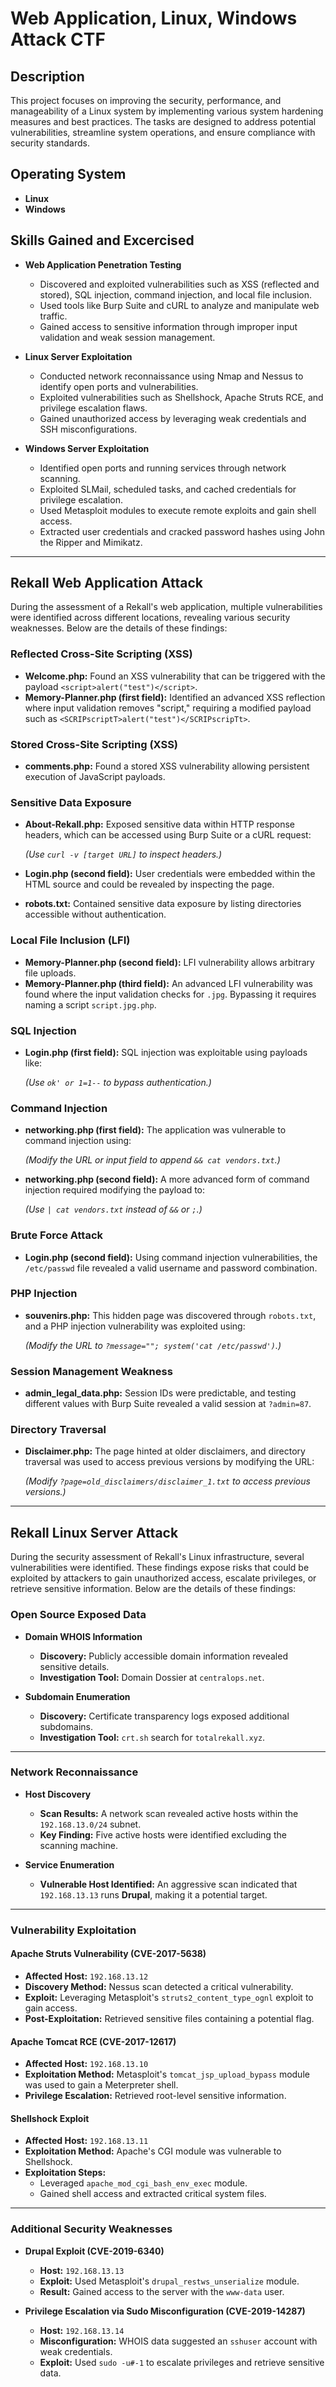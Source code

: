 # Web Application, Linux, Windows Attack CTF

## Description  

This project focuses on improving the security, performance, and manageability of a Linux system by implementing various system hardening measures and best practices. The tasks are designed to address potential vulnerabilities, streamline system operations, and ensure compliance with security standards.

## Operating System  

- **Linux**
- **Windows**

## Skills Gained and Excercised

- **Web Application Penetration Testing**
   - Discovered and exploited vulnerabilities such as XSS (reflected and stored), SQL injection, command injection, and local file inclusion.
   - Used tools like Burp Suite and cURL to analyze and manipulate web traffic.
   - Gained access to sensitive information through improper input validation and weak session management.
 
- **Linux Server Exploitation**
   - Conducted network reconnaissance using Nmap and Nessus to identify open ports and vulnerabilities.
   - Exploited vulnerabilities such as Shellshock, Apache Struts RCE, and privilege escalation flaws.
   - Gained unauthorized access by leveraging weak credentials and SSH misconfigurations.
 
- **Windows Server Exploitation**
   - Identified open ports and running services through network scanning.
   - Exploited SLMail, scheduled tasks, and cached credentials for privilege escalation.
   - Used Metasploit modules to execute remote exploits and gain shell access.
   - Extracted user credentials and cracked password hashes using John the Ripper and Mimikatz.


---

## Rekall Web Application Attack

During the assessment of a Rekall's web application, multiple vulnerabilities were identified across different locations, revealing various security weaknesses. Below are the details of these findings:

### Reflected Cross-Site Scripting (XSS)

- **Welcome.php:** Found an XSS vulnerability that can be triggered with the payload `<script>alert("test")</script>`.
- **Memory-Planner.php (first field):** Identified an advanced XSS reflection where input validation removes "script," requiring a modified payload such as `<SCRIPscriptT>alert("test")</SCRIPscripTt>`.

### Stored Cross-Site Scripting (XSS)

- **comments.php:** Found a stored XSS vulnerability allowing persistent execution of JavaScript payloads.

### Sensitive Data Exposure

- **About-Rekall.php:** Exposed sensitive data within HTTP response headers, which can be accessed using Burp Suite or a cURL request:
  
  *(Use `curl -v [target URL]` to inspect headers.)*

- **Login.php (second field):** User credentials were embedded within the HTML source and could be revealed by inspecting the page.
- **robots.txt:** Contained sensitive data exposure by listing directories accessible without authentication.

### Local File Inclusion (LFI)

- **Memory-Planner.php (second field):** LFI vulnerability allows arbitrary file uploads.
- **Memory-Planner.php (third field):** An advanced LFI vulnerability was found where the input validation checks for `.jpg`. Bypassing it requires naming a script `script.jpg.php`.

### SQL Injection

- **Login.php (first field):** SQL injection was exploitable using payloads like:
  
  *(Use `ok' or 1=1--` to bypass authentication.)*

### Command Injection

- **networking.php (first field):** The application was vulnerable to command injection using:
  
  *(Modify the URL or input field to append `&& cat vendors.txt`.)*

- **networking.php (second field):** A more advanced form of command injection required modifying the payload to:
  
  *(Use `| cat vendors.txt` instead of `&&` or `;`.)*

### Brute Force Attack

- **Login.php (second field):** Using command injection vulnerabilities, the `/etc/passwd` file revealed a valid username and password combination.

### PHP Injection

- **souvenirs.php:** This hidden page was discovered through `robots.txt`, and a PHP injection vulnerability was exploited using:
  
  *(Modify the URL to `?message=""; system('cat /etc/passwd')`.)*

### Session Management Weakness

- **admin_legal_data.php:** Session IDs were predictable, and testing different values with Burp Suite revealed a valid session at `?admin=87`.

### Directory Traversal

- **Disclaimer.php:** The page hinted at older disclaimers, and directory traversal was used to access previous versions by modifying the URL:
  
  *(Modify `?page=old_disclaimers/disclaimer_1.txt` to access previous versions.)*


---

## Rekall Linux Server Attack

During the security assessment of Rekall's Linux infrastructure, several vulnerabilities were identified. These findings expose risks that could be exploited by attackers to gain unauthorized access, escalate privileges, or retrieve sensitive information. Below are the details of these findings:

### Open Source Exposed Data

- **Domain WHOIS Information**  
  - **Discovery:** Publicly accessible domain information revealed sensitive details.  
  - **Investigation Tool:** Domain Dossier at `centralops.net`.

- **Subdomain Enumeration**  
  - **Discovery:** Certificate transparency logs exposed additional subdomains.
  - **Investigation Tool:** `crt.sh` search for `totalrekall.xyz`.

---

### Network Reconnaissance

- **Host Discovery**  
  - **Scan Results:** A network scan revealed active hosts within the `192.168.13.0/24` subnet.  
  - **Key Finding:** Five active hosts were identified excluding the scanning machine.

- **Service Enumeration**  
  - **Vulnerable Host Identified:** An aggressive scan indicated that `192.168.13.13` runs **Drupal**, making it a potential target.

---

### Vulnerability Exploitation

#### Apache Struts Vulnerability (CVE-2017-5638)

- **Affected Host:** `192.168.13.12`
- **Discovery Method:** Nessus scan detected a critical vulnerability.
- **Exploit:** Leveraging Metasploit's `struts2_content_type_ognl` exploit to gain access.
- **Post-Exploitation:** Retrieved sensitive files containing a potential flag.

#### Apache Tomcat RCE (CVE-2017-12617)

- **Affected Host:** `192.168.13.10`
- **Exploitation Method:** Metasploit's `tomcat_jsp_upload_bypass` module was used to gain a Meterpreter shell.
- **Privilege Escalation:** Retrieved root-level sensitive information.

#### Shellshock Exploit

- **Affected Host:** `192.168.13.11`
- **Exploitation Method:** Apache's CGI module was vulnerable to Shellshock.
- **Exploitation Steps:**
  - Leveraged `apache_mod_cgi_bash_env_exec` module.
  - Gained shell access and extracted critical system files.

---

### Additional Security Weaknesses

- **Drupal Exploit (CVE-2019-6340)**
  - **Host:** `192.168.13.13`
  - **Exploit:** Used Metasploit's `drupal_restws_unserialize` module.
  - **Result:** Gained access to the server with the `www-data` user.

- **Privilege Escalation via Sudo Misconfiguration (CVE-2019-14287)**
  - **Host:** `192.168.13.14`
  - **Misconfiguration:** WHOIS data suggested an `sshuser` account with weak credentials.
  - **Exploit:** Used `sudo -u#-1` to escalate privileges and retrieve sensitive data.

    

